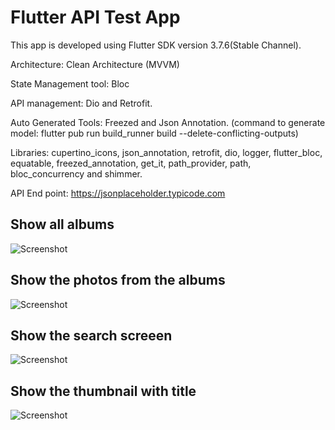 # Flutter API Test App

This app is developed using Flutter SDK version 3.7.6(Stable Channel).

Architecture: Clean Architecture (MVVM)

State Management tool: Bloc

API management: Dio and Retrofit.

Auto Generated Tools: Freezed and Json Annotation.
(command to generate model:  flutter pub run build_runner build --delete-conflicting-outputs)

Libraries:
cupertino_icons, json_annotation, retrofit, dio, logger, flutter_bloc,
equatable, freezed_annotation, get_it, path_provider, path, bloc_concurrency and shimmer.

API End point:
https://jsonplaceholder.typicode.com

## Show all albums
![Screenshot](https://github.com/vignarajj/flutter_test_one/blob/main/screenshots/scr1.png)

## Show the photos from the albums
![Screenshot](https://github.com/vignarajj/flutter_test_one/blob/main/screenshots/scr2.png)

## Show the search screeen
![Screenshot](https://github.com/vignarajj/flutter_test_one/blob/main/screenshots/scr3.png)

## Show the thumbnail with title
![Screenshot](https://github.com/vignarajj/flutter_test_one/blob/main/screenshots/scr4.png)
